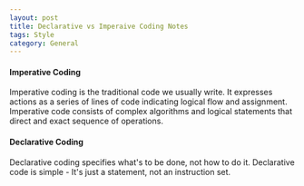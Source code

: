 ```yaml
---
layout: post
title: Declarative vs Imperaive Coding Notes
tags: Style
category: General
---
```

#### Imperative Coding ####

Imperative coding is the traditional code we usually write. It expresses actions as a series of lines of code indicating logical flow and assignment. Imperative code consists of complex algorithms and logical statements that direct and exact sequence of operations.

#### Declarative Coding ####

Declarative coding specifies what's to be done, not how to do it. Declarative code is simple - It's just a statement, not an instruction set.


